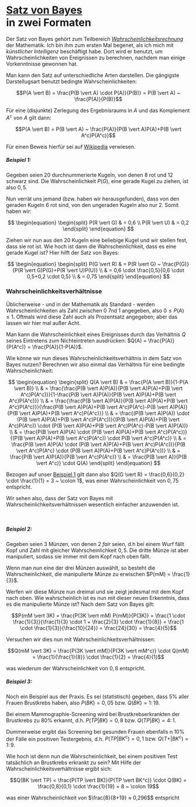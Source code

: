 # [Satz von Bayes](https://de.wikipedia.org/wiki/Satz_von_Bayes)<br>in zwei Formaten

Der Satz von Bayes gehört zum Teilbereich *[Wahrscheinlichkeitsrechnung](./../Wahrscheinlichkeitsrechnung.html)* der Mathematik. Ich bin ihm zum ersten Mal begenet, als ich mich mit *künstlicher Intelligenz* beschäftigt habe. Dort wird er benutzt, um Wahrscheinlichkeiten von Ereignissen zu berechnen, nachdem man einige Vorkenntnisse gewonnen hat.

Man kann den Satz auf unterschiedliche Arten darstellen. Die gängigste Darstellugsart benutzt bedingte Wahrscheinlichkeiten:

$$P(A \vert B) = \frac{P(B \vert A) \cdot P(A)}{P(B)} = P(B \vert A) ~ \frac{P(A)}{P(B)}$$

Für eine (disjunkte) Zerlegung des Ergebnisraums in $A$ und das Komplement $A^c$ von $A$ gilt dann:

$$P(A \vert B) = P(B \vert A) ~ \frac{P(A)}{P(B \vert A)P(A)+P(B \vert A^c)P(A^c)}$$

Für einen Beweis hierfür sei auf [Wikipedia](https://de.wikipedia.org/wiki/Satz_von_Bayes) verwiesen.

##### Beispiel 1:

Gegeben seien 20 durchnummerierte Kugeln, von denen 8 rot und 12 schwarz sind. Die Wahrscheinlichkeit $P(G)$, eine gerade Kugel zu ziehen, ist also $0,5$.

Nun verrät uns jemand (bzw. haben wir herausgefunden), dass von den geraden Kugeln 6 rot sind, von den ungeraden Kugeln also nur 2. Somit haben wir:

$$
\begin{equation}
\begin{split}
P(R \vert G) & = 0,6 \\
P(R \vert U) & = 0,2
\end{split}
\end{equation}
$$

Ziehen wir nun aus den 20 Kugeln eine beliebige Kugel und wir stellen fest, dass sie rot ist. Wie hoch ist dann die Wahrscheinlichkeit, dass es eine gerade Kugel ist? Hier hilft der Satz von Bayes:

$$
\begin{equation}
\begin{split}
P(G \vert R) & = P(R \vert G) ~ \frac{P(G)}{P(R \vert G)P(G)+P(R \vert U)P(U)} \\
& = 0,6 \cdot \frac{0,5}{0,6 \cdot 0,5+0,2 \cdot 0,5} \\
& = 0,75
\end{split}
\end{equation}
$$

### Wahrscheinlichkeitsverhältnisse

Üblicherweise - und in der Mathematik als Standard - werden Wahrscheinlichkeiten als Zahl zwischen 0 7nd 1 angegeben, also $0 \le P(A) \le 1$. Oftmals wird diese Zahl auch als Prozentsatz angegeben; aber das lassen wir hier mal außer Acht.

Man kann die Wahrscheinlichkeit eines Ereignisses durch das Verhältnis $Q$ seines Eintretens zum Nichteintreten ausdrücken: $Q(A) = \frac{P(A)}{P(A^c)} = \frac{P(A)}{1-P(A)}$.

Wie könne wir nun dieses Wahrscheinlichkeitsverhältnis in dem Satz von Bayes nutzen? Berechnen wir also einmal das Verhältnis für eine bedingte Wahrscheinlichkeit:

$$
\begin{equation}
\begin{split}
Q(A \vert B) & = \frac{P(A \vert B)}{1-P(A \vert B)} \\
& = \frac{\frac{P(B \vert A)P(A)}{P(B \vert A)P(A)+P(B \vert A^c)P(A^c)}}{1-\frac{P(B \vert A)P(A)}{P(B \vert A)P(A)+P(B \vert A^c)P(A^c)}} \\
& = \frac{\frac{P(B \vert A)P(A)}{P(B \vert A)P(A)+P(B \vert A^c)P(A^c)}}{\frac{P(B \vert A)P(A)+P(B \vert A^c)P(A^c)-P(B \vert A)P(A)}{P(B \vert A)P(A)+P(B \vert A^c)P(A^c)}} \\
& = \frac{(P(B \vert A)P(A)) \cdot (P(B \vert A)P(A)+P(B \vert A^c)P(A^c))}{(P(B \vert A)P(A)+P(B \vert A^c)P(A^c)) \cdot (P(B \vert A)P(A)+P(B \vert A^c)P(A^c)-P(B \vert A)P(A))} \\
& = \frac{P(B \vert A)P(A) \cdot (P(B \vert A)P(A)+P(B \vert A^c)P(A^c))}{(P(B \vert A)P(A)+P(B \vert A^c)P(A^c)) \cdot P(B \vert A^c)P(A^c)} \\
& = \frac{P(B \vert A)P(A) \cdot (P(B \vert A)P(A)+P(B \vert A^c)P(A^c))}{P(B \vert A^c)P(A^c) \cdot (P(B \vert A)P(A)+P(B \vert A^c)P(A^c))} \\
& = \frac{P(B \vert A)P(A)}{P(B \vert A^c)P(A^c)} \\
& = \frac{P(B \vert A)}{P(B \vert A^c)} \cdot Q(A)
\end{split}
\end{equation}
$$

Bezogen auf unser [Beispiel 1](#beispiel-1) gilt dann also $Q(G \vert R) = \frac{0,6}{0,2} \cdot \frac{1}{1} = 3 ~ \colon 1$, was einer Wahrscheinlichkeit von $0,75$ entspricht.

Wir sehen also, dass der Satz von Bayes mit Wahrscheinlichkeitsverhältnissen wesentlich einfacher anzuwenden ist.

&nbsp;

##### Beispiel 2:

Gegeben seien 3 Münzen, von denen 2 *fair* seien, d.h bei einem Wurf fällt Kopf und Zahl mit gleicher Wahrscheinlichkeit $0,5$. Die dritte Münze ist aber manipuliert, sodass sie immer mit dem Kopf nach oben fällt.

Wenn man nun eine der drei Münzen auswählt, so besteht die Wahrscheinlichkeit, die manipulierte Münze zu erwischen $P(mM) = \frac{1}{3}$.

Werfen wir diese Münze nun dreimal und sie zeigt jedesmal mit dem Kopf nach oben. Wie wahrscheinlich ist es nun mit dieser neuen Erkenntnis, dass es die manipulierte Münze ist? Nach dem Satz von Bayes gilt:

$$P(mM \vert 3K) = \frac{P(3K \vert mM) P(mM)}{P(3K)} = \frac{1 \cdot \frac{1}{3}}{\frac{1}{3} \cdot 1 + \frac{2}{3} \cdot \frac{1}{8}} = \frac{1 \cdot \frac{1}{3}}{\frac{10}{24}} = \frac{24}{30} = \frac{4}{5}$$

Versuchen wir dies nun mit Wahrscheinlichkeitsverhältnissen:

$$Q(mM \vert 3K) = \frac{P(3K \vert mM)}{P(3K \vert mM^c)} \cdot Q(mM) = \frac{1}{\frac{1}{8}} \cdot \frac{1}{2} = \frac{4}{1}$$

was wiederum der Wahrscheinlichkeit von $0,8$ entspricht.

##### Beispiel 3:

Noch ein Beispiel aus der Praxis. Es sei (statistisch) gegeben, dass 5% aller Frauen Brustkrebs haben, also $P(BK) = 0,05 \text{ bzw. } Q(BK) = 1 \colon 19$.

Bei einem Mammographie-Screening wird bei Brustkrebserkrankten der Brustkrebs zu 80% erkannt, d.h. $P(TP \vert BK) = 0,8 \text{ bzw. } Q(TP \vert BK) = 4 \colon 1$.

Dummerweise ergibt das Screening bei gesunden Frauen ebenfalls n 10% der Fälle ein positiven Testergebnis, d.h. $P(TP \vert BK^c) = 0,1 \text{ bzw. } Q(T+ \vert BK^c) = 1 \colon 9$.

Wie hoch ist denn nun die Wahrscheinlichkeit, bei einem positiven Test tatsächlich an Brustkrebs erkrankt zu sein? Mit Hilfe der Wahrscheinlichkeitsverhältnisse ergibt sich:

$$Q(BK \vert TP) = \frac{P(TP \vert BK)}{P(TP \vert BK^c)} \cdot Q(BK) = \frac{0,8}{0,1} \cdot \frac{1}{19} = 8 ~ \colon 19$$

was einer Wahrscheinlichkeit von $\frac{8}{8+19} ≈ 0,296$$ entspricht
